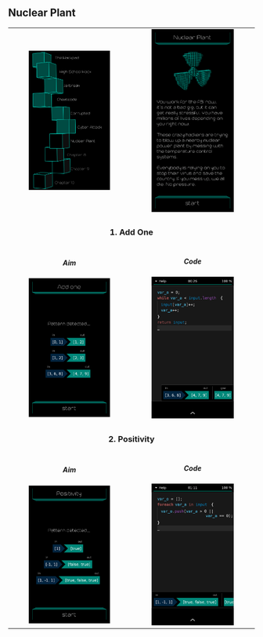 ## Nuclear Plant

<table border=0 align="center">
    <tr>
        <td align="center" valign="middle">
            <img src="chapter_07.png" alt="Chapter 7" width="70%">
        </td>
        <td align="center" valign="middle">
            <img src="nuclear_plant.png" alt="nuclear plant" width="70%">
        </td>
    </tr>
    <tr>
        <td align="center" valign="middle" colspan=2>
            <h3>1. Add One</h3>
        </td>
    </tr>
    <tr>
        <td align="center" valign="middle">
                <h5>Aim</h5>
                <img src="01_add_one_aim.png" alt="01 add one aim" width="70%">
        </td>
        <td align="center" valign="middle">
                <h5>Code</h5>
                <img src="01_add_one_solution.png" alt="01 add one solution" width="70%">
        </td>
    </tr>
    <tr>
        <td align="center" valign="middle" colspan=2>
            <h3>2. Positivity</h3>
        </td>
    </tr>
    <tr>
        <td align="center" valign="middle">
                <h5>Aim</h5>
                <img src="02_positivity_aim.png" alt="02 positivity aim" width="70%">
        </td>
        <td align="center" valign="middle">
                <h5>Code</h5>
                <img src="02_positivity_solution.png" alt="02 positivity solution" width="70%">
        </td>
    </tr>
</table>
